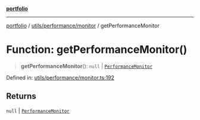 [**portfolio**](../../../../README.md)

***

[portfolio](../../../../modules.md) / [utils/performance/monitor](../README.md) / getPerformanceMonitor

# Function: getPerformanceMonitor()

> **getPerformanceMonitor**(): `null` \| [`PerformanceMonitor`](../classes/PerformanceMonitor.md)

Defined in: [utils/performance/monitor.ts:192](https://github.com/tnorlund/Portfolio/blob/9c3b6b445df61d0f11eac4aa1a6221384f96b729/portfolio/utils/performance/monitor.ts#L192)

## Returns

`null` \| [`PerformanceMonitor`](../classes/PerformanceMonitor.md)
